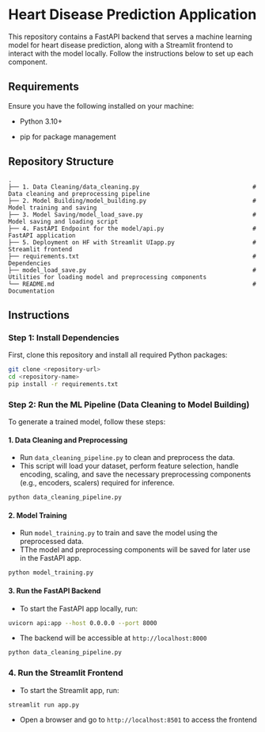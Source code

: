 # Heart Disease Prediction Application

This repository contains a FastAPI backend that serves a machine learning model for heart disease prediction, along with a Streamlit frontend to interact with the model locally. Follow the instructions below to set up each component.

## Requirements

Ensure you have the following installed on your machine:

* Python 3.10+

* pip for package management

## Repository Structure

```plaintext
.
├── 1. Data Cleaning/data_cleaning.py                                # Data cleaning and preprocessing pipeline
├── 2. Model Building/model_building.py                              # Model training and saving
├── 3. Model Saving/model_load_save.py                               # Model saving and loading script
├── 4. FastAPI Endpoint for the model/api.py                         # FastAPI application
├── 5. Deployment on HF with Streamlit UIapp.py                      # Streamlit frontend
├── requirements.txt                                                 # Dependencies
├── model_load_save.py                                               # Utilities for loading model and preprocessing components
└── README.md                                                        # Documentation
```

## Instructions

### Step 1: Install Dependencies

First, clone this repository and install all required Python packages:

```bash
git clone <repository-url>
cd <repository-name>
pip install -r requirements.txt
```

### Step 2: Run the ML Pipeline (Data Cleaning to Model Building)

To generate a trained model, follow these steps:

#### 1. Data Cleaning and Preprocessing

* Run `data_cleaning_pipeline.py` to clean and preprocess the data.
* This script will load your dataset, perform feature selection, handle encoding, scaling, and save the necessary preprocessing components (e.g., encoders, scalers) required for inference.

```bash
python data_cleaning_pipeline.py
```

#### 2. Model Training

* Run `model_training.py` to train and save the model using the preprocessed data.
* TThe model and preprocessing components will be saved for later use in the FastAPI app.

```bash
python model_training.py
```

#### 3. Run the FastAPI Backend

* To start the FastAPI app locally, run:

```bash
uvicorn api:app --host 0.0.0.0 --port 8000
```

* The backend will be accessible at `http://localhost:8000`

```bash
python data_cleaning_pipeline.py
```

### 4. Run the Streamlit Frontend

* To start the Streamlit app, run:

```bash
streamlit run app.py
```

* Open a browser and go to `http://localhost:8501` to access the frontend
